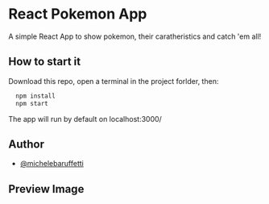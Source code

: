 
# React Pokemon App

A simple React App to show pokemon, their caratheristics and catch 'em all!




## How to start it 

Download this repo, open a terminal in the project forlder, then:
```bash 
  npm install
  npm start
```
The app will run by default on localhost:3000/
## Author

- [@michelebaruffetti](https://github.com/michelebaruffetti)

  
## Preview Image



  
